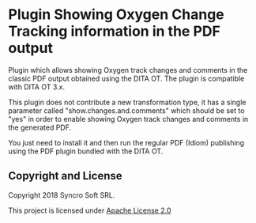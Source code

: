 # Plugin Showing Oxygen Change Tracking information in the PDF output
Plugin which allows showing Oxygen track changes and comments in the classic PDF output obtained using the DITA OT.
The plugin is compatible with DITA OT 3.x. 

This plugin does not contribute a new transformation type, it has a single parameter called "show.changes.and.comments" which should be set to "yes" in order to enable showing Oxygen track changes and comments in the generated PDF.

You just need to install it and then run the regular PDF (Idiom) publishing using the PDF plugin bundled with the DITA OT.

Copyright and License
---------------------
Copyright 2018 Syncro Soft SRL.

This project is licensed under [Apache License 2.0](https://github.com/oxygenxml/dita-classic-pdf-review/blob/master/LICENSE)
